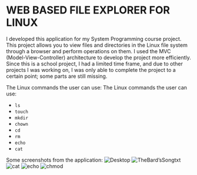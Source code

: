 # WEB BASED FILE EXPLORER FOR LINUX

I developed this application for my System Programming course project.
This project allows you to view files and directories in the Linux file system through a browser and perform operations on them.
I used the MVC (Model-View-Controller) architecture to develop the project more efficiently.
Since this is a school project, I had a limited time frame, and due to other projects I was working on, I was only able to complete the project to a certain point; some parts are still missing.

The Linux commands the user can use:
The Linux commands the user can use:
- `ls`
- `touch`
- `mkdir`
- `chown`
- `cd`
- `rm`
- `echo`
- `cat`

Some screenshots from the application:
![Desktop](https://github.com/user-attachments/assets/c031b639-9247-4c92-834e-71040b0c0aa3)
![TheBard’sSongtxt](https://github.com/user-attachments/assets/986a31c8-a466-4941-8b83-b41fb8ffba22)
![cat](https://github.com/user-attachments/assets/aaaabdb8-197d-48cc-a06a-697bac370d49)
![echo](https://github.com/user-attachments/assets/d1ea4b0b-e7e3-4ea2-829d-119066ba1f1a)
![chmod](https://github.com/user-attachments/assets/5003af03-fb68-4f3a-973a-e84485f8a2b4)

